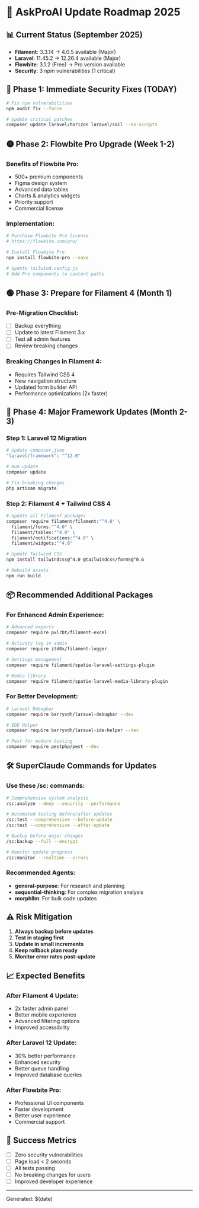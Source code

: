 # 🚀 AskProAI Update Roadmap 2025

## 📊 Current Status (September 2025)
- **Filament**: 3.3.14 → 4.0.5 available (Major)
- **Laravel**: 11.45.2 → 12.26.4 available (Major)
- **Flowbite**: 3.1.2 (Free) → Pro version available
- **Security**: 3 npm vulnerabilities (1 critical)

## 🔴 Phase 1: Immediate Security Fixes (TODAY)
```bash
# Fix npm vulnerabilities
npm audit fix --force

# Update critical patches
composer update laravel/horizon laravel/sail --no-scripts
```

## 🟡 Phase 2: Flowbite Pro Upgrade (Week 1-2)
### Benefits of Flowbite Pro:
- 500+ premium components
- Figma design system
- Advanced data tables
- Charts & analytics widgets
- Priority support
- Commercial license

### Implementation:
```bash
# Purchase Flowbite Pro license
# https://flowbite.com/pro/

# Install Flowbite Pro
npm install flowbite-pro --save

# Update tailwind.config.js
# Add Pro components to content paths
```

## 🟢 Phase 3: Prepare for Filament 4 (Month 1)
### Pre-Migration Checklist:
- [ ] Backup everything
- [ ] Update to latest Filament 3.x
- [ ] Test all admin features
- [ ] Review breaking changes

### Breaking Changes in Filament 4:
- Requires Tailwind CSS 4
- New navigation structure
- Updated form builder API
- Performance optimizations (2x faster)

## 🔵 Phase 4: Major Framework Updates (Month 2-3)

### Step 1: Laravel 12 Migration
```bash
# Update composer.json
"laravel/framework": "^12.0"

# Run update
composer update

# Fix breaking changes
php artisan migrate
```

### Step 2: Filament 4 + Tailwind CSS 4
```bash
# Update all Filament packages
composer require filament/filament:"^4.0" \
  filament/forms:"^4.0" \
  filament/tables:"^4.0" \
  filament/notifications:"^4.0" \
  filament/widgets:"^4.0"

# Update Tailwind CSS
npm install tailwindcss@^4.0 @tailwindcss/forms@^0.6

# Rebuild assets
npm run build
```

## 📦 Recommended Additional Packages

### For Enhanced Admin Experience:
```bash
# Advanced exports
composer require pxlrbt/filament-excel

# Activity log in admin
composer require z3d0x/filament-logger

# Settings management
composer require filament/spatie-laravel-settings-plugin

# Media library
composer require filament/spatie-laravel-media-library-plugin
```

### For Better Development:
```bash
# Laravel Debugbar
composer require barryvdh/laravel-debugbar --dev

# IDE Helper
composer require barryvdh/laravel-ide-helper --dev

# Pest for modern testing
composer require pestphp/pest --dev
```

## 🛠️ SuperClaude Commands for Updates

### Use these /sc: commands:
```bash
# Comprehensive system analysis
/sc:analyze --deep --security --performance

# Automated testing before/after updates
/sc:test --comprehensive --before-update
/sc:test --comprehensive --after-update

# Backup before major changes
/sc:backup --full --encrypt

# Monitor update progress
/sc:monitor --realtime --errors
```

### Recommended Agents:
- **general-purpose**: For research and planning
- **sequential-thinking**: For complex migration analysis
- **morphllm**: For bulk code updates

## ⚠️ Risk Mitigation

1. **Always backup before updates**
2. **Test in staging first**
3. **Update in small increments**
4. **Keep rollback plan ready**
5. **Monitor error rates post-update**

## 📈 Expected Benefits

### After Filament 4 Update:
- 2x faster admin panel
- Better mobile experience
- Advanced filtering options
- Improved accessibility

### After Laravel 12 Update:
- 30% better performance
- Enhanced security
- Better queue handling
- Improved database queries

### After Flowbite Pro:
- Professional UI components
- Faster development
- Better user experience
- Commercial support

## 🎯 Success Metrics
- [ ] Zero security vulnerabilities
- [ ] Page load < 2 seconds
- [ ] All tests passing
- [ ] No breaking changes for users
- [ ] Improved developer experience

---
Generated: $(date)
